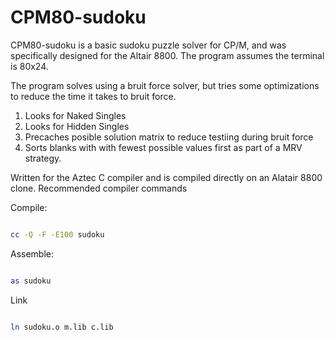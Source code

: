 # CPM80-sudoku

CPM80-sudoku is a basic sudoku puzzle solver for CP/M, and was specifically designed for the Altair 8800.   The program assumes the terminal is 80x24.

The program solves using a bruit force solver, but tries some optimizations to reduce the time it takes to bruit force.

 1. Looks for Naked Singles
 2. Looks for Hidden Singles
 3. Precaches posible solution matrix to reduce testiing during bruit force
 4. Sorts blanks with with fewest possible values first as part of a MRV strategy.

Written for the Aztec C compiler and is compiled directly on an Alatair 8800 clone.
Recommended compiler commands

Compile:

```bash

cc -Q -F -E100 sudoku

```

Assemble:

```bash

as sudoku

```

Link

```bash

ln sudoku.o m.lib c.lib

```
